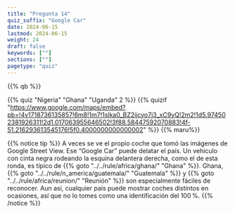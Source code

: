 ```yaml
---
title: "Pregunta 14"
quiz_suffix: "Google Car"
date: 2024-06-15
lastmod: 2024-06-15
weight: 24
draft: false
keywords: [""]
sections: [""]
pagetype: "quiz"
---
```


{{% qb %}}

{{% quiz "Nigeria" "Ghana" "Uganda" 2 %}}
{{% quizif "https://www.google.com/maps/embed?pb=!4v1718736135857!6m8!1m7!1slka0_BZ2ijcyo7j3_xC9yQ!2m2!1d5.974502381926311!2d1.017063955646502!3f88.58447592070883!4f-51.216293613545176!5f0.4000000000000002" %}}
{{% maru%}}

<div class="googlemap-if ansarea transparent-area">
{{% notice tip %}}
A veces se ve el propio coche que tomó las imágenes de Google Street View. Ese “Google Car” puede delatar el país. Un vehículo con cinta negra rodeando la esquina delantera derecha, como el de esta ronda, es típico de {{% goto "../../rule/africa/ghana/" "Ghana" %}}. Ghana, {{% goto "../../rule/n_america/guatemala/" "Guatemala" %}} y {{% goto "../../rule/africa/reunion/" "Reunión" %}} son especialmente fáciles de reconocer. Aun así, cualquier país puede mostrar coches distintos en ocasiones, así que no lo tomes como una identificación del 100 %.
{{% /notice %}}
</div>
